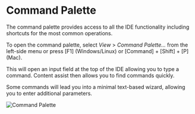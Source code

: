 <!-- loio78788bf69e7c4834a2d3411b10c5d84a -->

# Command Palette

The command palette provides access to all the IDE functionality including shortcuts for the most common operations.

To open the command palette, select *View* \> *Command Palette...* from the left-side menu or press [F1\] \(Windows/Linux\) or [Command\] + [Shift\] + [P\] \(Mac\).

This will open an input field at the top of the IDE allowing you to type a command. Content assist then allows you to find commands quickly.

Some commands will lead you into a minimal text-based wizard, allowing you to enter additional parameters.

![Command Palette](images/Command_Palette_3e0106b.png)

